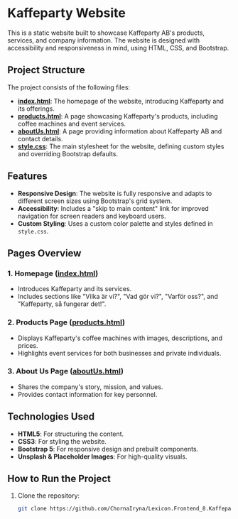 # Kaffeparty Website

This is a static website built to showcase Kaffeparty AB's products, services, and company information. The website is designed with accessibility and responsiveness in mind, using HTML, CSS, and Bootstrap.

## Project Structure

The project consists of the following files:

- **[index.html](index.html)**: The homepage of the website, introducing Kaffeparty and its offerings.
- **[products.html](products.html)**: A page showcasing Kaffeparty's products, including coffee machines and event services.
- **[aboutUs.html](aboutUs.html)**: A page providing information about Kaffeparty AB and contact details.
- **[style.css](style.css)**: The main stylesheet for the website, defining custom styles and overriding Bootstrap defaults.

## Features

- **Responsive Design**: The website is fully responsive and adapts to different screen sizes using Bootstrap's grid system.
- **Accessibility**: Includes a "skip to main content" link for improved navigation for screen readers and keyboard users.
- **Custom Styling**: Uses a custom color palette and styles defined in `style.css`.

## Pages Overview

### 1. Homepage ([index.html](index.html))

- Introduces Kaffeparty and its services.
- Includes sections like "Vilka är vi?", "Vad gör vi?", "Varför oss?", and "Kaffeparty, så fungerar det!".

### 2. Products Page ([products.html](products.html))

- Displays Kaffeparty's coffee machines with images, descriptions, and prices.
- Highlights event services for both businesses and private individuals.

### 3. About Us Page ([aboutUs.html](aboutUs.html))

- Shares the company's story, mission, and values.
- Provides contact information for key personnel.

## Technologies Used

- **HTML5**: For structuring the content.
- **CSS3**: For styling the website.
- **Bootstrap 5**: For responsive design and prebuilt components.
- **Unsplash & Placeholder Images**: For high-quality visuals.

## How to Run the Project

1. Clone the repository:
   ```bash
   git clone https://github.com/ChornaIryna/Lexicon.Frontend_8.Kaffeparty
   ```
